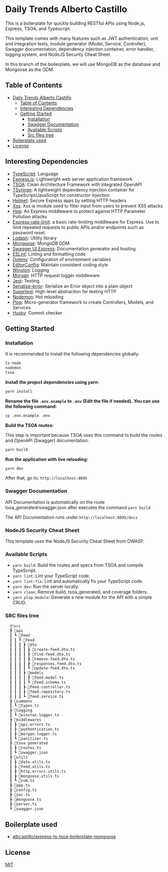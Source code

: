 # Daily Trends Alberto Castillo

This is a boilerplate for quickly building RESTful APIs using Node.js, Express, TSOA, and Typescript.

This template comes with many features such as JWT authentication, unit and integration tests, module generator (Model, Service, Controller), Swagger documentation, dependency injection container, error handler, logging system, and NodeJS Security Cheat Sheet.

In this branch of the boilerplate, we will use MongoDB as the database and Mongoose as the ODM.

## Table of Contents

- [Daily Trends Alberto Castillo](#daily-trends-alberto-castillo)
  - [Table of Contents](#table-of-contents)
  - [Interesting Dependencies](#interesting-dependencies)
  - [Getting Started](#getting-started)
    - [Installation](#installation)
    - [Swagger Documentation](#swagger-documentation)
    - [Available Scripts](#available-scripts)
    - [Src files tree](#src-files-tree)
- [Boilerplate used](#boilerplate-used)
- [License](#license)

## Interesting Dependencies

- [TypeScript](https://www.typescriptlang.org/): Language
- [Express.js](https://expressjs.com/): Lightweight web server application framework
- [TSOA](https://tsoa-community.github.io/docs/getting-started.html): Clean Architecture Framework with integrated OpenAPI
- [TSyringe](https://github.com/microsoft/tsyringe): A lightweight dependency injection container for TypeScript/JavaScript for constructor injection
- [Helmet](https://helmetjs.github.io): Secure Express apps by setting HTTP headers
- [Xss](https://www.npmjs.com/package/xss): Xss ia module used to filter input from users to prevent XSS attacks
- [Hpp](https://www.npmjs.com/package/hpp): An Express middleware to protect against HTTP Parameter Pollution attacks
- [Express-rate-limit](https://www.npmjs.com/package/express-rate-limit): a basic rate-limiting middleware for Express. Use to limit repeated requests to public APIs and/or endpoints such as password reset.
- [Lodash](https://lodash.com): Utility library
- [Mongoose](https://mongoosejs.com): MongoDB ODM
- [Swagger UI Express](https://github.com/scottie1984/swagger-ui-express): Documentation generator and hosting
- [ESLint](https://eslint.org/): Linting and formatting code
- [Dotenv](https://github.com/motdotla/dotenv): Configuration of environment variables
- [EditorConfig](https://editorconfig.org/): Maintain consistent coding style
- [Winston](https://github.com/winstonjs/winston): Logging
- [Morgan](https://github.com/expressjs/morgan#readme): HTTP request logger middleware
- [Jest](https://jestjs.io/): Testing
- [Serialize-error](https://github.com/sindresorhus/serialize-error): Serialize an Error object into a plain object
- [Supertest](https://github.com/visionmedia/supertest): High-level abstraction for testing HTTP
- [Nodemon](https://nodemon.io/): Hot reloading
- [Plop](https://plopjs.com/documentation/): Micro-generator framework to create Controllers, Models, and Services
- [Husky](https://typicode.github.io/husky/#): Commit checker

## Getting Started

### Installation

It is recommended to install the following dependencies globally:

```bash
ts-node
nodemon
tsoa
```

**Install the project dependencies using yarn:**

```bash
yarn install
```

**Rename the file `.env.example` to `.env` (Edit the file if needed). You can use the following command:**

```bash
cp .env.example .env
```

**Build the TSOA routes:**

This step is important because TSOA uses this command to build the routes and OpenAPI (Swagger) documentation.

```bash
yarn build
```

**Run the application with live reloading:**

```bash
yarn dev
```

After that, go to: `http://localhost:8095`

### Swagger Documentation

API Documentation is automatically on the route tsoa_generated/swagger.json after executes the command `yarn build`

The API Documentation runs under `http://localhost:8095/docs`

### NodeJS Security Cheat Sheet

This template uses the NodeJS Security Cheat Sheet from OWASP.

### Available Scripts

- `yarn build`: Build the routes and specs from TSOA and compile TypeScript.
- `yarn lint`: Lint your TypeScript code.
- `yarn lint:fix`: Lint and automatically fix your TypeScript code.
- `yarn dev`: Run the server locally.
- `yarn clean`: Remove build, tsoa_generated, and coverage folders.
- `yarn plop:module`: Generate a new module for the API with a simple CRUD.

### SRC files tree

```txt
  📦src
  ┣ 📂api
  ┃ ┗ 📂feed
  ┃ ┃ ┗ 📂feed
  ┃ ┃ ┃ ┣ 📂dto
  ┃ ┃ ┃ ┃ ┣ 📜create-feed.dto.ts
  ┃ ┃ ┃ ┃ ┣ 📜find-feed.dto.ts
  ┃ ┃ ┃ ┃ ┣ 📜remove-feed.dto.ts
  ┃ ┃ ┃ ┃ ┣ 📜responses.feed.dto.ts
  ┃ ┃ ┃ ┃ ┗ 📜update-feed.dto.ts
  ┃ ┃ ┃ ┣ 📂models
  ┃ ┃ ┃ ┃ ┣ 📜feed.model.ts
  ┃ ┃ ┃ ┃ ┗ 📜feed.schema.ts
  ┃ ┃ ┃ ┣ 📜feed.controller.ts
  ┃ ┃ ┃ ┣ 📜feed.repository.ts
  ┃ ┃ ┃ ┗ 📜feed.service.ts
  ┣ 📂commons
  ┃ ┗ 📜types.ts
  ┣ 📂logging
  ┃ ┗ 📜winston.logger.ts
  ┣ 📂middlewares
  ┃ ┣ 📜api.errors.ts
  ┃ ┣ 📜authentication.ts
  ┃ ┣ 📜morgan.logger.ts
  ┃ ┗ 📜sanitizer.ts
  ┣ 📂tsoa_generated
  ┃ ┣ 📜routes.ts
  ┃ ┗ 📜swagger.json
  ┣ 📂utils
  ┃ ┣ 📜date.utils.ts
  ┃ ┣ 📜feed.utils.ts
  ┃ ┣ 📜http.errors.utils.ts
  ┃ ┣ 📜mongoose.utils.ts
  ┃ ┗ 📜sum.ts
  ┣ 📜app.ts
  ┣ 📜config.ts
  ┣ 📜ioc.ts
  ┣ 📜mongoose.ts
  ┣ 📜server.ts
  ┗ 📜swagger.json
```

## Boilerplate used

- [albcastillo/express-ts-tsoa-boilerplate-mongoose](https://github.com/AlbCastillo/express-ts-tsoa-boilerplate-mongoose)

## License

[MIT](LICENSE.md)
